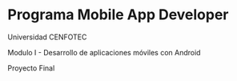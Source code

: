 # Programa Mobile App Developer

Universidad CENFOTEC

Modulo I - Desarrollo de aplicaciones móviles con Android

Proyecto Final
